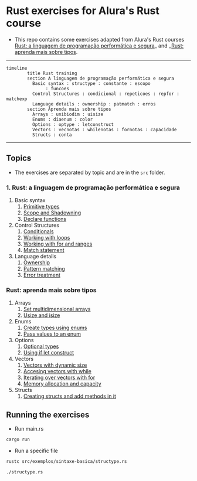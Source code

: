 # Rust exercises for Alura's Rust course

- This repo contains some exercises adapted from Alura's Rust courses [Rust: a linguagem de programação performática e segura](https://www.alura.com.br/curso-online-rust-linguagem-programacao-performatica-segura)_ and _[Rust: aprenda mais sobre tipos](https://www.alura.com.br/curso-online-rust-aprenda-sobre-tipos).

---

```mermaid
timeline
        title Rust training
        section A linguagem de programação performática e segura
          Basic syntax : structype : constante : escopo
               : funcoes
          Control Structures : condicional : repeticoes : repfor : matchexp
          Language details : ownership : patmatch : erros
        section Aprenda mais sobre tipos
          Arrays : unibiodim : uisize
          Enums : diaenum : color
          Options : optype : letconstruct
          Vectors : vecnotas : whilenotas : fornotas : capacidade
          Structs : conta
```

---

## Topics

- The exercises are separated by topic and are in the `src` folder.

### 1. Rust: a linguagem de programação performática e segura

1. Basic syntax
   1. [Primitive types](src/exemplos/sintaxe-basica/constante.rs)
   2. [Scope and Shadowning](src/exemplos/sintaxe-basica/escopo.rs)
   3. [Declare functions](src/exemplos/sintaxe-basica/funcoes.rs)
2. Control Structures
   1. [Conditionals](src/exemplos/struct-controle/condicional.rs)
   2. [Working with loops](src/exemplos/struct-controle/repeticoes.rs)
   3. [Working with for and ranges](src/exemplos/struct-controle/repfor.rs)
   4. [Match statement](src/exemplos/struct-controle/matchexp.rs)
3. Language details
   1. [Ownership](src/exemplos/detalhes/ownership.rs)
   2. [Pattern matching](src/exemplos/detalhes/patmatch.rs)
   3. [Error treatment](src/exemplos/detalhes/erros.rs)

### Rust: aprenda mais sobre tipos

1. Arrays
   1. [Set multidimensional arrays](src/exemplos/sintaxe-basica/array.rs)
   2. [Usize and isize](src/exemplos/sintaxe-basica/uisize.rs)
2. Enums
   1. [Create types using enums](src/exemplos/enums/diaenum.rs)
   2. [Pass values to an enum](src/exemplos/enums/color.rs)
3. Options
   1. [Optional types](src/exemplos/options/optype.rs)
   2. [Using if let construct](src/exemplos/options/letconstruct.rs)
4. Vectors
   1. [Vectors with dynamic size](src/exemplos/vectors/vecnotas.rs)
   2. [Accesing vectors with while](src/exemplos/vectors/whilenotas.rs)
   3. [Iterating over vectors with for](src/exemplos/vectors/fornotas.rs)
   4. [Memory allocation and capacity](src/exemplos/vectors/capacidade.rs)
5. Structs
   1. [Creating structs and add methods in it](src/exemplos/structs/conta.rs)

## Running the exercises

- Run main.rs

```bash
cargo run
```

- Run a specific file

```bash
rustc src/exemplos/sintaxe-basica/structype.rs

./structype.rs
```
